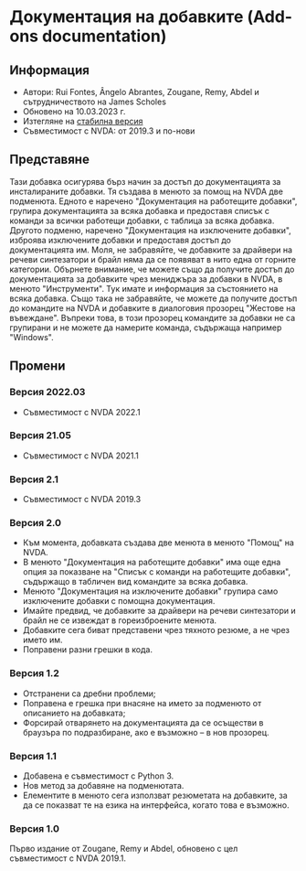 # Документация на добавките (Add-ons documentation) #

## Информация ##
* Автори: Rui Fontes, Ângelo Abrantes, Zougane, Remy, Abdel и сътрудничеството на James Scholes
* Обновено на 10.03.2023 г.
* Изтегляне на [стабилна версия][1]
* Съвместимост с NVDA: от 2019.3 и по-нови


## Представяне ##
Тази добавка осигурява бърз начин за достъп до документацията за инсталираните добавки. Тя създава в менюто за помощ на NVDA две подменюта. Едното е наречено \"Документация на работещите добавки\", групира документацията за всяка добавка и предоставя списък с команди за всички работещи добавки, с таблица за всяка добавка. Другото подменю, наречено \"Документация на изключените добавки\", изброява изключените добавки и предоставя достъп до документацията им. Моля, не забравяйте, че добавките за драйвери на речеви синтезатори и брайл няма да се появяват в нито една от горните категории. Обърнете внимание, че можете също да получите достъп до документацията за добавките чрез мениджъра за добавки в NVDA, в менюто \"Инструменти\". Тук имате и информация за състоянието на всяка добавка. Също така не забравяйте, че можете да получите достъп до командите на NVDA и добавките в диалоговия прозорец \"Жестове на въвеждане\". Въпреки това, в този прозорец командите за добавки не са групирани и не можете да намерите команда, съдържаща например \"Windows\".


## Промени ##


### Версия 2022.03 ###
* Съвместимост с NVDA 2022.1

### Версия 21.05 ###
* Съвместимост с NVDA 2021.1

### Версия 2.1 ###
* Съвместимост с NVDA 2019.3

### Версия 2.0 ###
* Към момента, добавката създава две менюта в менюто \"Помощ\" на NVDA.
* В менюто \"Документация на работещите добавки\" има още една опция за показване на \"Списък с команди на работещите добавки\", съдържащо в табличен вид командите за всяка добавка.
* Менюто \"Документация на изключените добавки\" групира само изключените добавки с помощна документация.
* Имайте предвид, че добавките за драйвери на речеви синтезатори и брайл не се извеждат в гореизброените менюта.
* Добавките сега биват представени чрез тяхното резюме, а не чрез името им.
* Поправени разни грешки в кода.

### Версия 1.2 ###
* Отстранени са дребни проблеми;
* Поправена е грешка при внасяне на името за подменюто от описанието на добавката;
* Форсирай отварянето на документацията да се осъществи в браузъра по подразбиране, ако е възможно – в нов прозорец.

### Версия 1.1 ###
* Добавена е съвместимост с Python 3.
* Нов метод за добавяне на подменютата.
* Елементите в менюто сега използват резюметата на добавките, за да се показват те на езика на интерфейса, когато това е възможно.

### Версия 1.0 ###
Първо издание от Zougane, Remy и Abdel, обновено с цел съвместимост с NVDA 2019.1.


[1]: https://github.com/ruifontes/addonsHelp/releases/download/2023.09.21/addonsHelp-2023.09.21.nvda-addon
